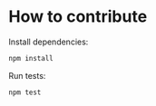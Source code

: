 # How to contribute

Install dependencies:

```bash
npm install
```

Run tests:

```bash
npm test
```
